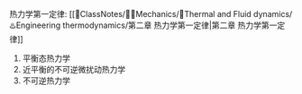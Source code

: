 热力学第一定律: [[📘ClassNotes/👨‍🔧Mechanics/🌊Thermal and Fluid dynamics/♨️Engineering thermodynamics/第二章 热力学第一定律|第二章 热力学第一定律]]
1. 平衡态热力学  
2. 近平衡的不可逆微扰动热力学
3. 不可逆热力学 


